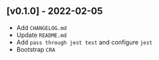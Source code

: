 ## [v0.1.0] - 2022-02-05

- Add `CHANGELOG.md`
- Update `README.md`
- Add `pass through jest test` and configure `jest`
- Bootstrap `CRA`
